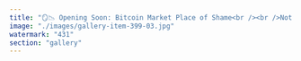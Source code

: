 ```yaml
---
title: "🪞📉 Opening Soon: Bitcoin Market Place of Shame<br /><br />Not an art gallery. A reckoning.<br /><br />Each NFT: a mirror. A scar. A crystallized contradiction. Proof-of-Cognitive-Dissonance etched on-chain.<br /><br />From the Whale Who Couldn't Exit to the Halving High Priest in Denial. From Frozen Maximalist to Liquidity Mirage.<br /><br />You once believed. Now you just refresh price charts and call it research.<br /><br />Come stare into the tokenized relics of a worldview that calcified too soon. Every piece is for sale. None can be bought with conviction.<br /><br />BTC won’t die. It will haunt. Right here, on-chain."
image: "./images/gallery-item-399-03.jpg"
watermark: "431"
section: "gallery"
---
```


